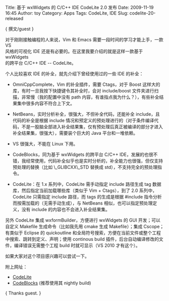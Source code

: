 Title: 基于 wxWidgets 的 C/C++ IDE CodeLite 2.0 发布
Date: 2009-11-19 16:45
Author: toy
Category: Apps
Tags: CodeLite, IDE
Slug: codelite-20-released

{ 撰文/guest }

对于刚刚接触编程的人来说，Vim 和 Emacs 需要一段时间的学习才能上手，一款
VS  
风格的可视化 IDE 还是有必要的。在这里我要介绍的就是这样一款基于
wxWidgets  
的跨平台 C/C++ IDE -- CodeLite。

个人比较喜欢 IDE 的补全，就先介绍下曾经使用过的一些 IDE 的补全：

* OmniCppComplete，Vim 的补全插件，需要 Ctags，对于 Boost
这样大的库，有时一旦我按下快捷键令其补全时，会对 include/boost
文件夹进行扫描，非常慢（我的配置中没有 path
内容，有谁指点我为什么？），有些补全结果集中很多内容不符合上下文。

* NetBeans，实时分析补全，很强大，不但补全代码，还能补全
include，且代码的补全是根据 include
情况和预定义的预处理进行的（对于条件编译代码，不是一股脑全部进入补全结果集，仅有预处理后真正被编译的部分才进入补全结果集，很强大），需要装个巨大的
Java 平台和一堆依赖。

* VS 很强大，不能在 Linux 下用。

* CodeBlocks，同为基于 wxWidgets 的跨平台 C/C++
IDE，发展的也很不错，我经常使用，代码补全似乎也是实时分析的，补全能力也很强，但仅支持预处理的替换（比如
\\\_GLIBCXX\\\_STD 替换成 std），不支持完全的预处理指令。

* CodeLite：在 1.x 系列中，CodeLite 需手动指定 include 路径生成 tag
数据库，然后指定当前加载哪些库（类似于 Vim + Ctags），到了 2.0
系列中，CodeLite 只需指定 include 路径，而 tags 的生成是根据 #include
指令分析而按需加载的（无需手动生成），与 NetBeans
相似，也可以指定预处理定义，没有 include 的内容也不会进入补全结果集。

另外 CodeLite 集成 wxformBuilder，方便进行 wxWidgets 的 GUI
开发；可以自定义 Makefile 生成命令（比如我先用 cmake 生成
Makefile）；集成 Cscope；有类似于 Eclipse 的 quickoutline
和全局符号搜索，方便在当前文件或整个工程中搜索、跳转到定义、声明；使用
continous build 插件，后台自动编译修改的文件，编译错误无需整个工程 build
时就可显示（VS 2010 才有这个）。

如果大家对这个项目感兴趣可以尝试一下。

附上网址：

* [CodeLite](http://www.codelite.org)  
* [CodeBlocks](http://www.codeblocks.org) (推荐使用其 nightly build)

{ Thanks guest. }
